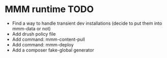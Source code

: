MMM runtime TODO
================

* Find a way to handle transient dev installations (decide to put them into mmm-data or not)
* Add drush policy file
* Add command: mmm-content-pull
* Add command: mmm-deploy
* Add a composer fake-global generator
